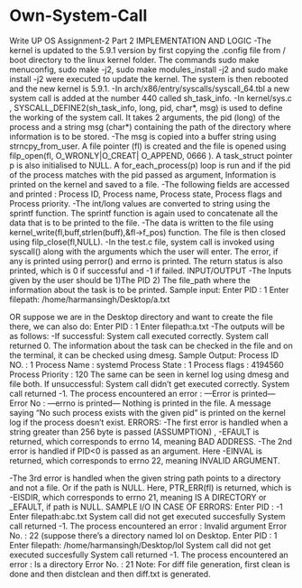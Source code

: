 # Own-System-Call


 Write UP
OS Assignment-2 Part 2
IMPLEMENTATION AND LOGIC
-The kernel is updated to the 5.9.1 version by first copying the .config file from / boot directory to the linux kernel folder. The commands sudo make menuconfig, sudo make -j2, sudo make modules_install -j2 and sudo make install -j2 were executed to update the kernel. The system is then rebooted and the new kernel is 5.9.1.
-In arch/x86/entry/syscalls/syscall_64.tbl a new system call is added at the number 440 called sh_task_info.
-In kernel/sys.c , SYSCALL_DEFINE2(sh_task_info, long, pid, char*, msg) is used to define the working of the system call. It takes 2 arguments, the pid (long) of the process and a string msg (char*) containing the path of the directory where information is to be stored.
-The msg is copied into a buffer string using strncpy_from_user. A file pointer (fl) is created and the file is opened using filp_open(fl, O_WRONLY|O_CREAT| O_APPEND, 0666 ). A task_struct pointer p is also initialised to NULL. A for_each_process(p) loop is run and if the pid of the process matches with the pid passed as argument, Information is printed on the kernel and saved to a file.
-The following fields are accessed and printed : Process ID, Process name, Process state, Process flags and Process priority.
-The int/long values are converted to string using the sprintf function. The sprintf function is again used to concatenate all the data that is to be printed to the file.
-The data is written to the file using kernel_write(fl,buff,strlen(buff),&fl->f_pos) function. The file is then closed using filp_close(fl,NULL).
-In the test.c file, system call is invoked using syscall() along with the arguments which the user will enter. The error, if any is printed using perror() and errno is printed. The return status is also printed, which is 0 if successful and -1 if failed.
INPUT/OUTPUT
-The Inputs given by the user should be 1)The PID 2) The file_path where the information about the task is to be printed.
Sample input:
Enter PID : 1
Enter filepath: /home/harmansingh/Desktop/a.txt

 OR suppose we are in the Desktop directory and want to create the file there, we can also do:
Enter PID : 1 Enter filepath:a.txt
-The outputs will be as follows: -If successful:
System call executed correctly. System call returned 0.
The information about the task can be checked in the file and on the terminal, it can be checked using dmesg.
Sample Output:
Process ID NO. : 1 Process Name : systemd Process State : 1 Process flags : 4194560 Process Priority : 120
The same can be seen in kernel log using dmesg and file both.
If unsuccessful:
System call didn’t get executed correctly.
System call returned -1.
The process encountered an error : —Error is printed—
Error No : —errno is printed—
Nothing is printed in the file. A message saying “No such process exists with the given pid” is printed on the kernel log if the process doesn’t exist.
ERRORS:
-The first error is handled when a string greater than 256 byte is passed (ASSUMPTION) , -EFAULT is returned, which corresponds to errno 14, meaning BAD ADDRESS.
-The 2nd error is handled if PID<0 is passed as an argument. Here -EINVAL is returned, which corresponds to errno 22, meaning INVALID ARGUMENT.

 -The 3rd error is handled when the given string path points to a directory and not a file. Or if the path is NULL. Here, PTR_ERR(fl) is returned, which is -EISDIR, which corresponds to errno 21, meaning IS A DIRECTORY or _EFAULT, if path is NULL. SAMPLE I/O IN CASE OF ERRORS:
Enter PID : -1
Enter filepath:abc.txt
System call did not get executed succesfully
System call returned -1.
The process encountered an error : Invalid argument
Error No. : 22
(suppose there’s a directory named lol on Desktop. Enter PID : 1
Enter filepath: /home/harmansingh/Desktop/lol
System call did not get executed succesfully System call returned -1.
The process encountered an error : Is a directory
Error No. : 21
Note: For diff file generation, first clean is done and then distclean and then diff.txt is generated.
